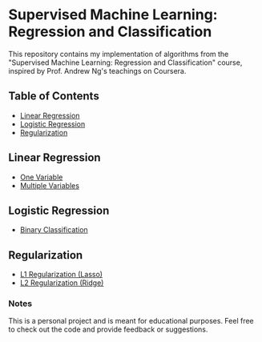 # Supervised Machine Learning: Regression and Classification

This repository contains my implementation of algorithms from the "Supervised Machine Learning: Regression and Classification" course, inspired by Prof. Andrew Ng's teachings on Coursera.

## Table of Contents
- [Linear Regression](#linear-regression)
- [Logistic Regression](#logistic-regression)
- [Regularization](#regularization)

## Linear Regression
- [One Variable](./LinearRegressionOneVariable/)
- [Multiple Variables](./LinearRegressionMultipleVariables/)

## Logistic Regression
- [Binary Classification](./LogisticRegressionBinary/)

## Regularization
- [L1 Regularization (Lasso)](./L1Regularization/)
- [L2 Regularization (Ridge)](./L2Regularization/)

### Notes
This is a personal project and is meant for educational purposes. Feel free to check out the code and provide feedback or suggestions.
